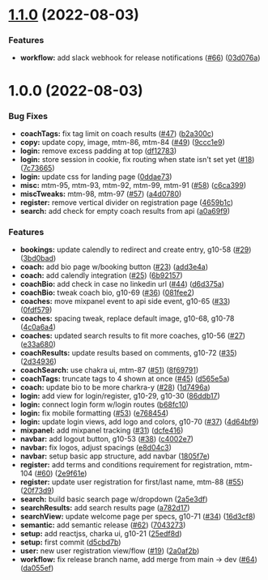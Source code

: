 # [1.1.0](https://github.com/denvermullets/growth-front-end/compare/v1.0.0...v1.1.0) (2022-08-03)


### Features

* **workflow:** add slack webhook for release notifications ([#66](https://github.com/denvermullets/growth-front-end/issues/66)) ([03d076a](https://github.com/denvermullets/growth-front-end/commit/03d076ad5da0c0e9e4a8363cf1d30505d87162e2))

# 1.0.0 (2022-08-03)


### Bug Fixes

* **coachTags:** fix tag limit on coach results ([#47](https://github.com/denvermullets/growth-front-end/issues/47)) ([b2a300c](https://github.com/denvermullets/growth-front-end/commit/b2a300c68e13ffb8a53a26449fd919eb2bf5229b))
* **copy:** update copy, image, mtm-86, mtm-84 ([#49](https://github.com/denvermullets/growth-front-end/issues/49)) ([9ccc1e9](https://github.com/denvermullets/growth-front-end/commit/9ccc1e9db2dd1583115aab75c9577825f052e777))
* **login:** remove excess padding at top ([df12783](https://github.com/denvermullets/growth-front-end/commit/df12783cdfb4724c1dde847cdc5da10f1354ac4f))
* **login:** store session in cookie, fix routing when state isn't set yet ([#18](https://github.com/denvermullets/growth-front-end/issues/18)) ([7c73665](https://github.com/denvermullets/growth-front-end/commit/7c73665ae0fbde0a2065cb0c338e8d7e5216dc2b))
* **login:** update css for landing page ([0ddae73](https://github.com/denvermullets/growth-front-end/commit/0ddae7306430b6e6a311dece09bf862eaebd3882))
* **misc:** mtm-95, mtm-93, mtm-92, mtm-99, mtm-91 ([#58](https://github.com/denvermullets/growth-front-end/issues/58)) ([c6ca399](https://github.com/denvermullets/growth-front-end/commit/c6ca399c7af2124af7696f8fc808da19c6cee7d8))
* **miscTweaks:** mtm-98, mtm-97 ([#57](https://github.com/denvermullets/growth-front-end/issues/57)) ([a4d0780](https://github.com/denvermullets/growth-front-end/commit/a4d078050a7901ce8428d98d6dda625cb9431d08))
* **register:** remove vertical divider on registration page ([4659b1c](https://github.com/denvermullets/growth-front-end/commit/4659b1ca29e52a2e48fd3869ea44f3ff8950e3eb))
* **search:** add check for empty coach results from api ([a0a69f9](https://github.com/denvermullets/growth-front-end/commit/a0a69f946b4e3aebcb3cd8384fd6544edea563a9))


### Features

* **bookings:** update calendly to redirect and create entry, g10-58 ([#29](https://github.com/denvermullets/growth-front-end/issues/29)) ([3bd0bad](https://github.com/denvermullets/growth-front-end/commit/3bd0bad16cd48eb22aced99a411444b2d2cf8925))
* **coach:** add bio page w/booking button ([#23](https://github.com/denvermullets/growth-front-end/issues/23)) ([add3e4a](https://github.com/denvermullets/growth-front-end/commit/add3e4ae7a9a197ada7efb1df11764fd57dedfc7))
* **coach:** add calendly integration ([#25](https://github.com/denvermullets/growth-front-end/issues/25)) ([6b92157](https://github.com/denvermullets/growth-front-end/commit/6b92157a944b09c68d24c9ec923c61860c6ec41b))
* **coachBio:** add check in case no linkedin url ([#44](https://github.com/denvermullets/growth-front-end/issues/44)) ([d6d375a](https://github.com/denvermullets/growth-front-end/commit/d6d375a79d564398122cd7d63e7291953c87332f))
* **coachBio:** tweak coach bio, g10-69 ([#36](https://github.com/denvermullets/growth-front-end/issues/36)) ([081fee2](https://github.com/denvermullets/growth-front-end/commit/081fee283ca5ccb1028b2148dc5b99fc80785b4d))
* **coaches:** move mixpanel event to api side event, g10-65 ([#33](https://github.com/denvermullets/growth-front-end/issues/33)) ([0fdf579](https://github.com/denvermullets/growth-front-end/commit/0fdf579163d7db01d3e0c5ebdb67f9247e6271bf))
* **coaches:** spacing tweak, replace default image, g10-68, g10-78 ([4c0a6a4](https://github.com/denvermullets/growth-front-end/commit/4c0a6a404cfc519d6db6dd3ffc7719def91e8be8))
* **coaches:** updated search results to fit more coaches, g10-56 ([#27](https://github.com/denvermullets/growth-front-end/issues/27)) ([e33a680](https://github.com/denvermullets/growth-front-end/commit/e33a680c5be3a80ce397ae50787464f3f19f4653))
* **coachResults:** update results based on comments, g10-72 ([#35](https://github.com/denvermullets/growth-front-end/issues/35)) ([2d34936](https://github.com/denvermullets/growth-front-end/commit/2d349362c35a619587586b2f79000ca00985a498))
* **coachSearch:** use chakra ui, mtm-87 ([#51](https://github.com/denvermullets/growth-front-end/issues/51)) ([8f69791](https://github.com/denvermullets/growth-front-end/commit/8f697913013dece4f32f12d8fd56c1b0d37d402f))
* **coachTags:** truncate tags to 4 shown at once ([#45](https://github.com/denvermullets/growth-front-end/issues/45)) ([d565e5a](https://github.com/denvermullets/growth-front-end/commit/d565e5af67ea3c9d0b9d315a9714f891a619440d))
* **coach:** update bio to be more charkra-y ([#28](https://github.com/denvermullets/growth-front-end/issues/28)) ([1d7496a](https://github.com/denvermullets/growth-front-end/commit/1d7496aac9e334fd847dde9911ae36ec72403e07))
* **login:** add view for login/register, g10-29, g10-30 ([86ddb17](https://github.com/denvermullets/growth-front-end/commit/86ddb17fa80ad3aca53095da883c83e1f1b3e3bb))
* **login:** connect login form w/login routes ([b68fc10](https://github.com/denvermullets/growth-front-end/commit/b68fc10c709f15258528adb8017dbbf49ede3f51))
* **login:** fix mobile formatting ([#53](https://github.com/denvermullets/growth-front-end/issues/53)) ([e768454](https://github.com/denvermullets/growth-front-end/commit/e768454b40bc735ca2bb5743597624255183916b))
* **login:** update login views, add logo and colors, g10-70 ([#37](https://github.com/denvermullets/growth-front-end/issues/37)) ([4d64bf9](https://github.com/denvermullets/growth-front-end/commit/4d64bf92eb6237a688413f14e57b0be638a17f35))
* **mixpanel:** add mixpanel tracking ([#31](https://github.com/denvermullets/growth-front-end/issues/31)) ([dcfe416](https://github.com/denvermullets/growth-front-end/commit/dcfe416ec8bec848eaec4b99c167e773e97e9575))
* **navbar:** add logout button, g10-53 ([#38](https://github.com/denvermullets/growth-front-end/issues/38)) ([c4002e7](https://github.com/denvermullets/growth-front-end/commit/c4002e7eebdf34973195fcd02128504d4954d8d5))
* **navbar:** fix logos, adjust spacings ([e8d04c3](https://github.com/denvermullets/growth-front-end/commit/e8d04c3490dcace7c843e086cfcade592d3d6c48))
* **navbar:** setup basic app structure, add navbar ([1805f7e](https://github.com/denvermullets/growth-front-end/commit/1805f7ef430a6ab4afdaea95140ed3e46a05bfc1))
* **register:** add terms and conditions requirement for registration, mtm-104 ([#60](https://github.com/denvermullets/growth-front-end/issues/60)) ([2e9f61e](https://github.com/denvermullets/growth-front-end/commit/2e9f61e61706223906c2ab56f0279785afb9c31b))
* **register:** update user registration for first/last name, mtm-88 ([#55](https://github.com/denvermullets/growth-front-end/issues/55)) ([20f73d9](https://github.com/denvermullets/growth-front-end/commit/20f73d995c18dc8b80f7c597f3e2b940e3fbd5ad))
* **search:** build basic search page w/dropdown ([2a5e3df](https://github.com/denvermullets/growth-front-end/commit/2a5e3df1a778d31a023a5d681ec53e30a3d0713e))
* **searchResults:** add search results page ([a782d17](https://github.com/denvermullets/growth-front-end/commit/a782d1741324638b9abbdf4c143ee546cec9d51c))
* **searchView:** update welcome page per specs, g10-71 ([#34](https://github.com/denvermullets/growth-front-end/issues/34)) ([16d3cf8](https://github.com/denvermullets/growth-front-end/commit/16d3cf8248df4f3898977d9bd0397ab17d3f10a3))
* **semantic:** add semantic release ([#62](https://github.com/denvermullets/growth-front-end/issues/62)) ([7043273](https://github.com/denvermullets/growth-front-end/commit/7043273ae6a3ba1148dab2c5e0368d8399e8cdc6))
* **setup:** add reactjss, charka ui, g10-21 ([25edf8d](https://github.com/denvermullets/growth-front-end/commit/25edf8d224e0e079442ab5491409345af448758d))
* **setup:** first commit ([d5cbd7b](https://github.com/denvermullets/growth-front-end/commit/d5cbd7b3c0b75df4bc81ef4d3d38b1100683a423))
* **user:** new user registration view/flow ([#19](https://github.com/denvermullets/growth-front-end/issues/19)) ([2a0af2b](https://github.com/denvermullets/growth-front-end/commit/2a0af2bdf2e2f50fd5a34554478420e4246d84ff))
* **workflow:** fix release branch name, add merge from main -> dev ([#64](https://github.com/denvermullets/growth-front-end/issues/64)) ([da055ef](https://github.com/denvermullets/growth-front-end/commit/da055eff5d29d112c6fe6cf94792518761b08416))
